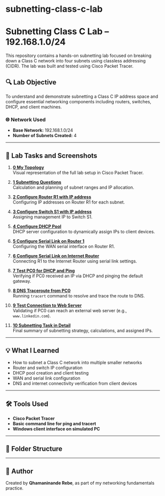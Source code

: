 # subnetting-class-c-lab
# Subnetting Class C Lab – 192.168.1.0/24

This repository contains a hands-on subnetting lab focused on breaking down a Class C network into four subnets using classless addressing (CIDR). The lab was built and tested using Cisco Packet Tracer.

## 🔍 Lab Objective

To understand and demonstrate subnetting a Class C IP address space and configure essential networking components including routers, switches, DHCP, and client machines.

### 🌐 Network Used
- **Base Network:** 192.168.1.0/24
- **Number of Subnets Created:** 4

---

## 🧪 Lab Tasks and Screenshots

1. **[0 My Topology](./images/1.png.png)**  
   Visual representation of the full lab setup in Cisco Packet Tracer.

2. **[1 Subnetting Questions](./images/2.png)**  
   Calculation and planning of subnet ranges and IP allocation.

3. **[2 Configure Router R1 with IP address](./images/3.png)**  
   Configuring IP addresses on Router R1 for each subnet.

4. **[3 Configure Switch S1 with IP address](./images/4.png)**  
   Assigning management IP to Switch S1.

5. **[4 Configure DHCP Pool](./images/5.png)**  
   DHCP server configuration to dynamically assign IPs to client devices.

6. **[5 Configure Serial Link on Router 1](./images/6.png)**  
   Configuring the WAN serial interface on Router R1.

7. **[6 Configure Serial Link on Internet Router](./images/7.png)**  
   Connecting R1 to the Internet Router using serial link settings.

8. **[7 Test PC0 for DHCP and Ping](./images/8.png)**  
   Verifying if PC0 received an IP via DHCP and pinging the default gateway.

9. **[8 DNS Traceroute from PC0](./images/9.png)**  
   Running `tracert` command to resolve and trace the route to DNS.

10. **[9 Test Connection to Web Server](./images/10.png)**  
   Validating if PC0 can reach an external web server (e.g., `www.linkedin.com`).

11. **[10 Subnetting Task in Detail](./images/11.png)**  
   Final summary of subnetting strategy, calculations, and assigned IPs.

---

## 💡 What I Learned

- How to subnet a Class C network into multiple smaller networks
- Router and switch IP configuration
- DHCP pool creation and client testing
- WAN and serial link configuration
- DNS and internet connectivity verification from client devices

---

## 🛠 Tools Used

- **Cisco Packet Tracer**
- **Basic command line for ping and tracert**
- **Windows client interface on simulated PC**

---

## 📂 Folder Structure

---

## 🧠 Author

Created by **Qhamaninande Rebe**, as part of my networking fundamentals practice.


